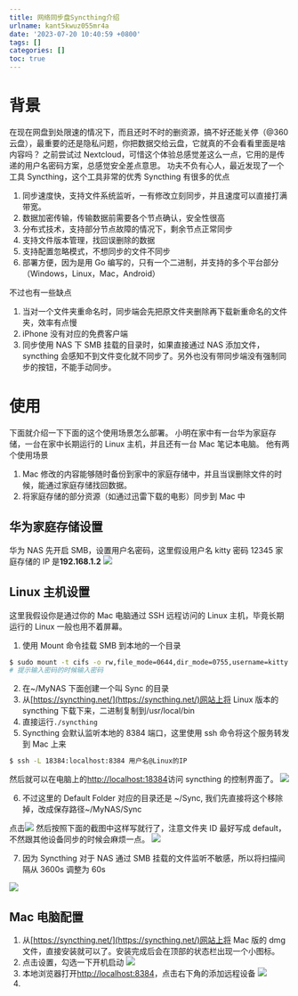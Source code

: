 ```yaml
---
title: 网络同步盘Syncthing介绍
urlname: kant5kwuz055mr4a
date: '2023-07-20 10:40:59 +0800'
tags: []
categories: []
toc: true
---
```


# 背景

在现在网盘到处限速的情况下，而且还时不时的删资源，搞不好还能关停（@360 云盘），最重要的还是隐私问题，你把数据交给云盘，它就真的不会看看里面是啥内容吗？
之前尝试过 Nextcloud，可惜这个体验总感觉差这么一点，它用的是传递的用户名密码方案，总感觉安全差点意思。
功夫不负有心人，最近发现了一个工具 Syncthing，这个工具非常的优秀
Syncthing 有很多的优点

1. 同步速度快，支持文件系统监听，一有修改立刻同步，并且速度可以直接打满带宽。
2. 数据加密传输，传输数据前需要各个节点确认，安全性很高
3. 分布式技术，支持部分节点故障的情况下，剩余节点正常同步
4. 支持文件版本管理，找回误删除的数据
5. 支持配置忽略模式，不想同步的文件不同步
6. 部署方便，因为是用 Go 编写的，只有一个二进制，并支持的多个平台部分（Windows，Linux，Mac，Android）

不过也有一些缺点

1. 当对一个文件夹重命名时，同步端会先把原文件夹删除再下载新重命名的文件夹，效率有点慢
2. iPhone 没有对应的免费客户端
3. 同步使用 NAS 下 SMB 挂载的目录时，如果直接通过 NAS 添加文件，syncthing 会感知不到文件变化就不同步了。另外也没有带同步端没有强制同步的按钮，不能手动同步。

# 使用

下面就介绍一下下面的这个使用场景怎么部署。
小明在家中有一台华为家庭存储，一台在家中长期运行的 Linux 主机，并且还有一台 Mac 笔记本电脑。
他有两个使用场景

1. Mac 修改的内容能够随时备份到家中的家庭存储中，并且当误删除文件的时候，能通过家庭存储找回数据。
2. 将家庭存储的部分资源（如通过迅雷下载的电影）同步到 Mac 中

## 华为家庭存储设置

华为 NAS 先开启 SMB，设置用户名密码，这里假设用户名 kitty 密码 12345 家庭存储的 IP 是**192.168.1.2**
![](/images/yuque/FoFDI7_u7CFr1LLNyeJxgW5IYsmH.png)

## Linux 主机设置

这里我假设你是通过你的 Mac 电脑通过 SSH 远程访问的 Linux 主机，毕竟长期运行的 Linux 一般也用不着屏幕。

1. 使用 Mount 命令挂载 SMB 到本地的一个目录

```bash
$ sudo mount -t cifs -o rw,file_mode=0644,dir_mode=0755,username=kitty //192.168.1.2/<这里换成华为用户名> ~/MyNAS
# 提示输入密码的时候输入密码
```

2. 在~/MyNAS 下面创建一个叫 Sync 的目录
3. 从[https://syncthing.net/](https://syncthing.net/)网站上将 Linux 版本的 syncthing 下载下来，二进制复制到/usr/local/bin
4. 直接运行`./syncthing`
5. Syncthing 会默认监听本地的 8384 端口，这里使用 ssh 命令将这个服务转发到 Mac 上来

```bash
$ ssh -L 18384:localhost:8384 用户名@Linux的IP
```

然后就可以在电脑上的[http://localhost:18384](http://localhost:18384)访问 syncthing 的控制界面了。
![](/images/yuque/FuXHwnZNdCaKOnYZvGmkkktQpRzS.png)

6. 不过这里的 Default Folder 对应的目录还是 ~/Sync, 我们先直接将这个移除掉，改成保存路径~/MyNAS/Sync

点击![](/images/yuque/Fk6q1Dl1w6bto2b0_AqrYb9Dl3vO.png)
然后按照下面的截图中这样写就行了，注意文件夹 ID 最好写成 default，不然跟其他设备同步的时候会麻烦一点。
![](/images/yuque/FutRMmuLt32KpIerhcNXoi5Cc8SW.png)

7. 因为 Syncthing 对于 NAS 通过 SMB 挂载的文件监听不敏感，所以将扫描间隔从 3600s 调整为 60s

![](/images/yuque/Fo0B2W6qKHG16hn-hQ747fe1bBMb.png)

## Mac 电脑配置

1. 从[https://syncthing.net/](https://syncthing.net/)网站上将 Mac 版的 dmg 文件，直接安装就可以了。安装完成后会在顶部的状态栏出现一个小图标。
2. 点击设置，勾选一下开机启动
   ![](/images/yuque/FkW5Y7hU9mlsnyU31_d6kN4TOV8Q.png)
3. 本地浏览器打开[http://localhost:8384](http://localhost:8384)，点击右下角的添加远程设备
   ![](/images/yuque/FgOpMmqeAhSzIRP7bhHbjd-tokQE.png)
4.
